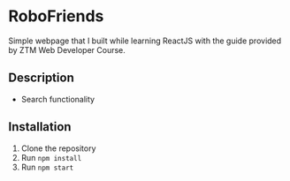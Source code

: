 # RoboFriends

Simple webpage that I built while learning ReactJS with the guide provided by ZTM Web Developer Course.

## Description

* Search functionality

## Installation

1) Clone the repository
2) Run `npm install`
3) Run `npm start`
